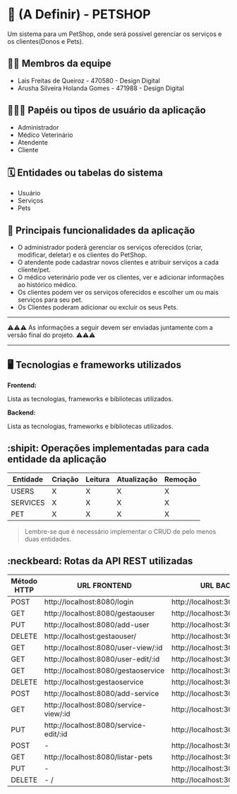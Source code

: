 # :checkered_flag: (A Definir) - PETSHOP

Um sistema para um PetShop, onde será possível gerenciar os serviços e os clientes(Donos e Pets).

## :technologist: Membros da equipe

- Lais Freitas de Queiroz - 470580 - Design Digital
- Arusha Silveira Holanda Gomes - 471988 - Design Digital

## :people_holding_hands: Papéis ou tipos de usuário da aplicação

- Administrador
- Médico Veterinário
- Atendente 
- Cliente 

## :spiral_calendar: Entidades ou tabelas do sistema

- Usuário
- Serviços
- Pets

## :triangular_flag_on_post:	 Principais funcionalidades da aplicação

- O administrador poderá gerenciar os serviços oferecidos (criar, modificar, deletar) e os clientes do PetShop.
- O atendente pode cadastrar novos clientes e atribuir serviços a cada cliente/pet.
- O médico veterinário pode ver os clientes, ver e adicionar informações ao histórico médico.
- Os clientes podem ver os serviços oferecidos e escolher um ou mais serviços para seu pet.
- Os Clientes poderam adicionar ou excluir os seus Pets.



----

:warning::warning::warning: As informações a seguir devem ser enviadas juntamente com a versão final do projeto. :warning::warning::warning:


----

## :desktop_computer: Tecnologias e frameworks utilizados

**Frontend:**

Lista as tecnologias, frameworks e bibliotecas utilizados.

**Backend:**

Lista as tecnologias, frameworks e bibliotecas utilizados.


## :shipit: Operações implementadas para cada entidade da aplicação


| Entidade| Criação | Leitura | Atualização | Remoção |
| --- | --- | --- | --- | --- |
| USERS | X |  X  | X | X |
| SERVICES | X |  X  |  X | X |
| PET | X |  X  | X | X |

> Lembre-se que é necessário implementar o CRUD de pelo menos duas entidades.

## :neckbeard: Rotas da API REST utilizadas

| Método HTTP | URL FRONTEND | URL BACKEND |
| --- | --- | --- |
| POST | http://localhost:8080/login | http://localhost:3000/login |
| GET | http://localhost:8080/gestaouser | http://localhost:3000/users |
| PUT | http://localhost:8080/add-user | http://localhost:3000/users/:id |
| DELETE | http://localhost:gestaouser/ | http://localhost:3000/users/:id |
| GET | http://localhost:8080/user-view/:id | http://localhost:3000/users/:id |
| GET | http://localhost:8080/user-edit/:id | http://localhost:3000/users/:id |
| GET | http://localhost:8080/gestaoservice | http://localhost:3000/service |
| DELETE | http://localhost:gestaoservice | http://localhost:3000/service/:id |
| POST | http://localhost:8080/add-service | http://localhost:3000/service/:id |
| GET | http://localhost:8080/service-view/:id | http://localhost:3000/service:id |
| PUT | http://localhost:8080/service-edit/:id | http://localhost:3000/service/:id |
| POST | - | http://localhost:3000/pets/:id |
| GET | http://localhost:8080/listar-pets | http://localhost:3000/pets |
| PUT | - | http://localhost:3000/pets/:id |
| DELETE | - / | http://localhost:3000/pets/:id |
